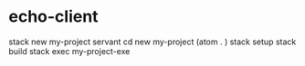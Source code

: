# echo-client

stack new my-project servant
cd new my-project (atom . )
stack setup
stack build
stack exec my-project-exe


